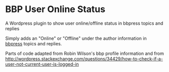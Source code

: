 # BBP User Online Status
A Wordpress plugin to show user online/offline status in bbpress topics and replies

Simply adds an "Online" or "Offline" under the author information in [bbpress]() topics and replies.

Parts of code adapted from Robin Wilson's bbp profile information and from http://wordpress.stackexchange.com/questions/34429/how-to-check-if-a-user-not-current-user-is-logged-in
